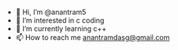 - 👋 Hi, I’m @anantram5
- 👀 I’m interested in c coding
- 🌱 I’m currently learning c++
- 📫 How to reach me anantramdasg@gmail.com

<!---
anantram5/anantram5 is a ✨ special ✨ repository because its `README.md` (this file) appears on your GitHub profile.
You can click the Preview link to take a look at your changes.
--->
